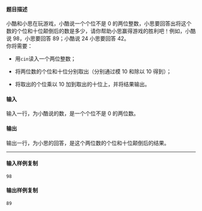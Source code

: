#### 题目描述

小酷和小思在玩游戏，小酷说一个个位不是 0 的两位整数，小思要回答出将这个数的个位和十位颠倒后的数是多少，请你帮助小思赢得游戏的胜利吧！例如，小酷说 98，小思要回答 89；小酷说 24 小思要回答 42。  
你将需要：  

-   用`cin`读入一个两位整数；  
    
-   将两位数的个位和十位分别取出（分别通过模 10 和除以 10 得到）；  
    
-   将取出的个位乘以 10 加到取出的十位上，并将结果输出。

#### 输入

输入一行，为小酷说的数，是一个个位不是 0 的两位数。

#### 输出

输出一行，为小思的回答，是这个两位数的个位和十位颠倒后的结果。

___

#### 输入样例复制

```
98
```

#### 输出样例复制

```
89
```
